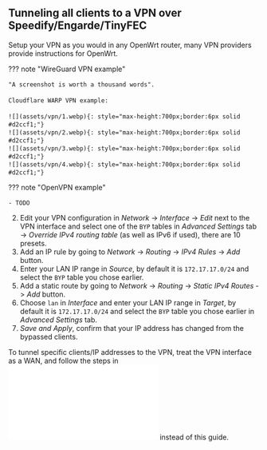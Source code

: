 ## Tunneling all clients to a VPN over Speedify/Engarde/TinyFEC

Setup your VPN as you would in any OpenWrt router, many VPN providers provide instructions for OpenWrt.

??? note "WireGuard VPN example"

    "A screenshot is worth a thousand words".

    Cloudflare WARP VPN example:

    ![](assets/vpn/1.webp){: style="max-height:700px;border:6px solid #d2ccf1;"}
    ![](assets/vpn/2.webp){: style="max-height:700px;border:6px solid #d2ccf1;"}
    ![](assets/vpn/3.webp){: style="max-height:700px;border:6px solid #d2ccf1;"}
    ![](assets/vpn/4.webp){: style="max-height:700px;border:6px solid #d2ccf1;"}


??? note "OpenVPN example"

    - TODO

2. Edit your VPN configuration in *Network* -> *Interface* -> *Edit* next to the VPN interface and select one of the `BYP` tables in *Advanced Settings* tab -> *Override IPv4 routing table* (as well as IPv6 if used), there are 10 presets. 
3. Add an IP rule by going to *Network* -> *Routing* -> *IPv4 Rules* -> *Add* button.
4. Enter your LAN IP range in *Source*, by default it is `172.17.17.0/24` and select the `BYP` table you chose earlier.
5. Add a static route by going to *Network* -> *Routing* -> *Static IPv4 Routes* -> *Add* button.
6. Choose `lan` in *Interface* and enter your LAN IP range in *Target*, by default it is `172.17.17.0/24` and select the `BYP` table you chose earlier in *Advanced Settings* tab.
7. *Save and Apply*, confirm that your IP address has changed from the bypassed clients.

To tunnel specific clients/IP addresses to the VPN, treat the VPN interface as a WAN, and follow the steps in ![Bypass clients to a specific WAN](wanbyp.md) instead of this guide.